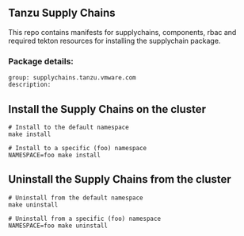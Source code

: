 ## Tanzu Supply Chains

This repo contains manifests for supplychains, components, rbac and required tekton resources for installing the supplychain package.

### Package details:
```
group: supplychains.tanzu.vmware.com
description: 
```

## Install the Supply Chains on the cluster
```
# Install to the default namespace
make install

# Install to a specific (foo) namespace
NAMESPACE=foo make install
```

## Uninstall the Supply Chains from the cluster
```
# Uninstall from the default namespace
make uninstall

# Uninstall from a specific (foo) namespace
NAMESPACE=foo make uninstall
```